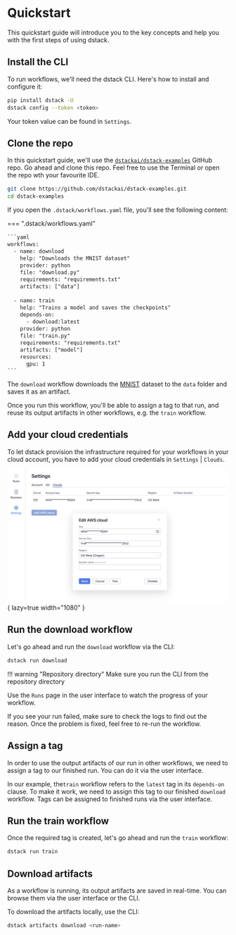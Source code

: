 # Quickstart

This quickstart guide will introduce you to the key concepts and help you with the first steps of using dstack.

## Install the CLI

To run workflows, we'll need the dstack CLI. Here's how to install and configure it:

```bash
pip install dstack -U
dstack config --token <token> 
```

Your token value can be found in `Settings`.

[//]: # (![]&#40;images/dstack_quickstart_token.png&#41;{ lazy=true width="1060" })

## Clone the repo

In this quickstart guide, we'll use the 
[`dstackai/dstack-examples`](https://github.com/dstackai/dstack-examples) GitHub repo. Go ahead and clone this 
repo. Feel free to use the Terminal or open the repo wth your favourite IDE.

```bash
git clone https://github.com/dstackai/dstack-examples.git
cd dstack-examples
```

If you open the `.dstack/workflows.yaml` file, you'll see the following content:

=== ".dstack/workflows.yaml"

    ```yaml
    workflows:
      - name: download
        help: "Downloads the MNIST dataset"
        provider: python
        file: "download.py"
        requirements: "requirements.txt"
        artifacts: ["data"]

      - name: train
        help: "Trains a model and saves the checkpoints"
        depends-on:
          - download:latest
        provider: python
        file: "train.py"
        requirements: "requirements.txt"
        artifacts: ["model"]
        resources:
          gpu: 1
    ```

[//]: # (Migrate to PyTorch Lightning)

[//]: # (TODO: Add a Streamlit app example)

The `download` workflow downloads the [MNIST](http://yann.lecun.com/exdb/mnist/) dataset
to the `data` folder and saves it as an artifact.

Once you run this workflow, you'll be able to assign a tag to that run, and reuse its output artifacts
in other workflows, e.g. the `train` workflow.

## Add your cloud credentials

To let dstack provision the infrastructure required for your workflows in your cloud account, you have to add
your cloud credentials in `Settings` | `Clouds`.

![](images/dstack_on_demand_settings.png){ lazy=true width="1080" }

[//]: # (Ellaborate on credentials)

## Run the download workflow

Let's go ahead and run the `download` workflow via the CLI:

```bash
dstack run download
```

!!! warning "Repository directory"
    Make sure you run the CLI from the repository directory    

Use the `Runs` page in the user interface to watch the progress of your workflow.

If you see your run failed, make sure to check the logs to find out the reason. Once the problem 
is fixed, feel free to re-run the workflow.

## Assign a tag

In order to use the output artifacts of our run in other workflows, we need to assign a tag to our finished run.
You can do it via the user interface.

In our example, the`train` workflow refers to the `latest` tag in its `depends-on` clause. To make it work,
we need to assign this tag to our finished `download` workflow. Tags can be assigned to finished runs via
the user interface.

## Run the train workflow

Once the required tag is created, let's go ahead and run the `train` workflow:

```bash
dstack run train
```

[//]: # (TODO: Tell how to pass arguments)

[//]: # (Mention how to change resources and everything else)

[//]: # (Mention local changes, ideally with a screenshot)

## Download artifacts

As a workflow is running, its output artifacts are saved in real-time.
You can browse them via the user interface or the CLI.

To download the artifacts locally, use the CLI:

```bash
dstack artifacts download <run-name>
```

[//]: # (TODO: Add screenshots)

[//]: # (TODO: Mention artifacts upload)
